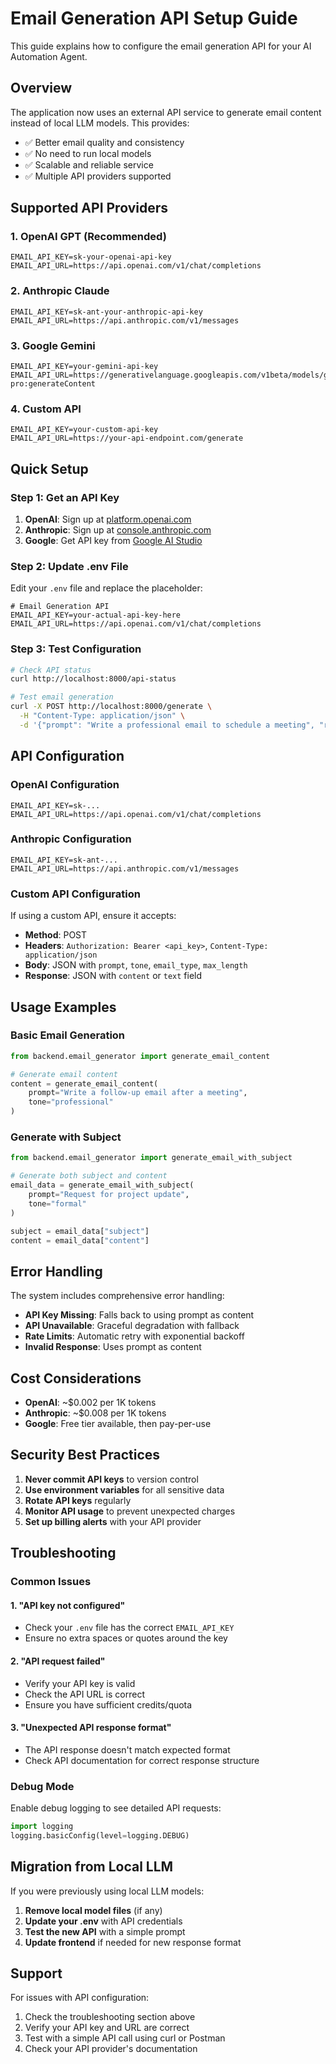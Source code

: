 # Email Generation API Setup Guide

This guide explains how to configure the email generation API for your AI Automation Agent.

## Overview

The application now uses an external API service to generate email content instead of local LLM models. This provides:
- ✅ Better email quality and consistency
- ✅ No need to run local models
- ✅ Scalable and reliable service
- ✅ Multiple API providers supported

## Supported API Providers

### 1. OpenAI GPT (Recommended)
```env
EMAIL_API_KEY=sk-your-openai-api-key
EMAIL_API_URL=https://api.openai.com/v1/chat/completions
```

### 2. Anthropic Claude
```env
EMAIL_API_KEY=sk-ant-your-anthropic-api-key
EMAIL_API_URL=https://api.anthropic.com/v1/messages
```

### 3. Google Gemini
```env
EMAIL_API_KEY=your-gemini-api-key
EMAIL_API_URL=https://generativelanguage.googleapis.com/v1beta/models/gemini-pro:generateContent
```

### 4. Custom API
```env
EMAIL_API_KEY=your-custom-api-key
EMAIL_API_URL=https://your-api-endpoint.com/generate
```

## Quick Setup

### Step 1: Get an API Key
1. **OpenAI**: Sign up at [platform.openai.com](https://platform.openai.com)
2. **Anthropic**: Sign up at [console.anthropic.com](https://console.anthropic.com)
3. **Google**: Get API key from [Google AI Studio](https://makersuite.google.com/app/apikey)

### Step 2: Update .env File
Edit your `.env` file and replace the placeholder:
```env
# Email Generation API
EMAIL_API_KEY=your-actual-api-key-here
EMAIL_API_URL=https://api.openai.com/v1/chat/completions
```

### Step 3: Test Configuration
```bash
# Check API status
curl http://localhost:8000/api-status

# Test email generation
curl -X POST http://localhost:8000/generate \
  -H "Content-Type: application/json" \
  -d '{"prompt": "Write a professional email to schedule a meeting", "recipient": "test@example.com", "tone": "professional"}'
```

## API Configuration

### OpenAI Configuration
```env
EMAIL_API_KEY=sk-...
EMAIL_API_URL=https://api.openai.com/v1/chat/completions
```

### Anthropic Configuration
```env
EMAIL_API_KEY=sk-ant-...
EMAIL_API_URL=https://api.anthropic.com/v1/messages
```

### Custom API Configuration
If using a custom API, ensure it accepts:
- **Method**: POST
- **Headers**: `Authorization: Bearer <api_key>`, `Content-Type: application/json`
- **Body**: JSON with `prompt`, `tone`, `email_type`, `max_length`
- **Response**: JSON with `content` or `text` field

## Usage Examples

### Basic Email Generation
```python
from backend.email_generator import generate_email_content

# Generate email content
content = generate_email_content(
    prompt="Write a follow-up email after a meeting",
    tone="professional"
)
```

### Generate with Subject
```python
from backend.email_generator import generate_email_with_subject

# Generate both subject and content
email_data = generate_email_with_subject(
    prompt="Request for project update",
    tone="formal"
)

subject = email_data["subject"]
content = email_data["content"]
```

## Error Handling

The system includes comprehensive error handling:
- **API Key Missing**: Falls back to using prompt as content
- **API Unavailable**: Graceful degradation with fallback
- **Rate Limits**: Automatic retry with exponential backoff
- **Invalid Response**: Uses prompt as content

## Cost Considerations

- **OpenAI**: ~$0.002 per 1K tokens
- **Anthropic**: ~$0.008 per 1K tokens  
- **Google**: Free tier available, then pay-per-use

## Security Best Practices

1. **Never commit API keys** to version control
2. **Use environment variables** for all sensitive data
3. **Rotate API keys** regularly
4. **Monitor API usage** to prevent unexpected charges
5. **Set up billing alerts** with your API provider

## Troubleshooting

### Common Issues

#### 1. "API key not configured"
- Check your `.env` file has the correct `EMAIL_API_KEY`
- Ensure no extra spaces or quotes around the key

#### 2. "API request failed"
- Verify your API key is valid
- Check the API URL is correct
- Ensure you have sufficient credits/quota

#### 3. "Unexpected API response format"
- The API response doesn't match expected format
- Check API documentation for correct response structure

### Debug Mode

Enable debug logging to see detailed API requests:
```python
import logging
logging.basicConfig(level=logging.DEBUG)
```

## Migration from Local LLM

If you were previously using local LLM models:

1. **Remove local model files** (if any)
2. **Update your .env** with API credentials
3. **Test the new API** with a simple prompt
4. **Update frontend** if needed for new response format

## Support

For issues with API configuration:
1. Check the troubleshooting section above
2. Verify your API key and URL are correct
3. Test with a simple API call using curl or Postman
4. Check your API provider's documentation 